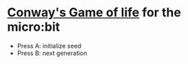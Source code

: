 # [Conway's Game of life](https://en.wikipedia.org/wiki/Conway%27s_Game_of_Life) for the micro:bit

  * Press A: initialize seed
  * Press B: next generation
